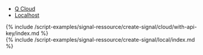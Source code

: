 
<!-- Tab panes -->
<div class="tab-content cloud-or-local-tab-content">

<!-- Nav tabs -->
<ul class="nav nav-pills mb-3 cloud-or-local-nav" id="pills-tab" role="tablist">
  <li class="nav-item">
    <a class="nav-link cloud-server " id="create-signal-cloud-tab"  data-toggle="pill"  href="#create-signal-cloud" role="tab" aria-controls="create-signal-cloud" aria-selected="true">Q Cloud</a>
  </li>
  <li class="nav-item">
    <a class="nav-link active localhost-server" id="create-signal-local-tab"  data-toggle="pill"  href="#create-signal-local"  role="tab" aria-controls="create-signal-local" aria-selected="false">Localhost</a>
  </li>
</ul>

<!-- Cloud code example -->
<div class="tab-pane" id="create-signal-cloud" role="tabpanel" aria-labelledby="create-signal-cloud-tab" markdown="1">
{% include /script-examples/signal-ressource/create-signal/cloud/with-api-key/index.md %}
</div>

<!-- Local example -->
<div class="tab-pane  active" id="create-signal-local" role="tabpanel" aria-labelledby="create-signal-local-tab" markdown="1">
{% include /script-examples/signal-ressource/create-signal/local/index.md %}
</div>
</div>